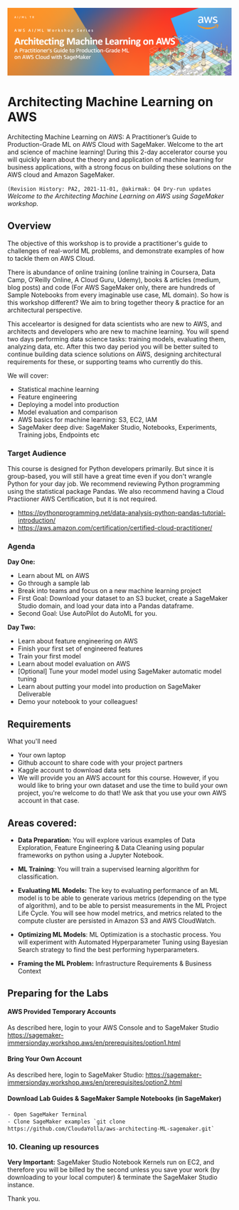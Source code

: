 ![ML Logo](images/mod00_logo.png "Logo") 

# Architecting Machine Learning on AWS
Architecting Machine Learning on AWS: A Practitioner’s Guide to Production-Grade ML on AWS Cloud with SageMaker. 
Welcome to the art and science of machine learning! During this 2-day accelerator course you will quickly learn about the theory and application of machine learning for business applications, with a strong focus on building these solutions on the AWS cloud and Amazon SageMaker.

`(Revision History:
PA2, 2021-11-01, @akirmak: Q4 Dry-run updates
`
*Welcome to the Architecting Machine Learning on AWS using SageMaker workshop.*


## Overview

The objective of this workshop is to provide a practitioner's guide to challenges of real-world ML problems, and demonstrate examples of how to tackle them on AWS Cloud. 

There is abundance of online training (online training in Coursera, Data Camp, O'Reilly Online, A Cloud Guru, Udemy), books & articles (medium, blog posts) and code (For AWS SageMaker only, there are hundreds of Sample Notebooks from every imaginable use case, ML domain). So how is this workshop different? We aim to bring together theory & practice for an architectural perspective.

This acceleartor is designed for data scientists who are new to AWS, and architects and developers who are new to machine learning. You will spend two days performing data science tasks: training models, evaluating them, analyzing data, etc. After this two day period you will be better suited to continue building data science solutions on AWS, designing architectural requirements for these, or supporting teams who currently do this.

We will cover:

- Statistical machine learning
- Feature engineering
- Deploying a model into production
- Model evaluation and comparison
- AWS basics for machine learning: S3, EC2, IAM
- SageMaker deep dive: SageMaker Studio, Notebooks, Experiments, Training jobs, Endpoints etc

### Target Audience
This course is designed for Python developers primarily. But since it is group-based, you will still have a great time even if you don't wrangle Python for your day job. We recommend reviewing Python programming using the statistical package Pandas. We also recommend having a Cloud Practiioner AWS Certification, but it is not required. 

- https://pythonprogramming.net/data-analysis-python-pandas-tutorial-introduction/
- https://aws.amazon.com/certification/certified-cloud-practitioner/


### Agenda

**Day One:**

- Learn about ML on AWS
- Go through a sample lab
- Break into teams and focus on a new machine learning project
- First Goal: Download your dataset to an S3 bucket, create a SageMaker Studio domain, and load your data into a Pandas dataframe.
- Second Goal: Use AutoPilot do AutoML for you.

**Day Two:**

- Learn about feature engineering on AWS
- Finish your first set of engineered features
- Train your first model
- Learn about model evaluation on AWS
- [Optional] Tune your model model using SageMaker automatic model tuning
- Learn about putting your model into production on SageMaker Deliverable
- Demo your notebook to your colleagues!

## Requirements

What you'll need

- Your own laptop
- Github account to share code with your project partners
- Kaggle account to download data sets
- We will provide you an AWS account for this course. However, if you would like to bring your own dataset and use the time to build your own project, you're welcome to do that! We ask that you use your own AWS account in that case.

## Areas covered: 

- **Data Preparation:** You will explore various examples of  Data Exploration, Feature Engineering & Data Cleaning using popular frameworks on python using a Jupyter Notebook.  
    
- **ML Training**: You will train a supervised learning algorithm for classification. 

- **Evaluating ML Models:** The key to evaluating performance of an ML model is to be able to generate various metrics (depending on the type of algorithm), and to be able to persist measurements in the ML Project Life Cycle. You will see how model metrics, and metrics related to the compute cluster are persisted in Amazon S3 and AWS CloudWatch.  

- **Optimizing ML Models**: ML Optimization is a stochastic process. You will experiment with Automated Hyperparameter Tuning using Bayesian Search strategy to find the best performing hyperparameters. 

- **Framing the ML Problem:**  Infrastructure Requirements & Business Context


## Preparing for the Labs
#### AWS Provided Temporary Accounts 

As described here, login to your AWS Console and to SageMaker Studio  https://sagemaker-immersionday.workshop.aws/en/prerequisites/option1.html 
       
#### Bring Your Own Account
As described here, login to SageMaker Studio: https://sagemaker-immersionday.workshop.aws/en/prerequisites/option2.html


#### Download Lab Guides & SageMaker Sample Notebooks (in SageMaker)

    - Open SageMaker Terminal
    - Clone SageMaker examples `git clone https://github.com/CloudaYolla/aws-architecting-ML-sagemaker.git`


### 10. Cleaning up resources 

**Very Important:** SageMaker Studio Notebook Kernels run on EC2, and therefore you will be billed by the second unless you save your work (by downloading to your local computer) & terminate the SageMaker Studio instance. 


 Thank you.
